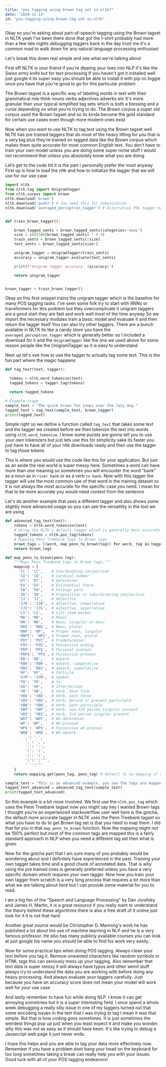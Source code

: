 ```yaml
---
title: "pos tagging using brown tag set in nltk?"
date: "2024-12-13"
id: "pos-tagging-using-brown-tag-set-in-nltk"
---
```


Okay so you're asking about part-of-speech tagging using the Brown tagset in NLTK yeah I've been there done that got the t-shirt probably had more than a few late nights debugging taggers back in the day trust me it's a common road to walk down for any natural language processing enthusiast

Let's break this down real simple and see what we're talking about

First off NLTK is your friend if you're dipping your toes into NLP it's like the Swiss army knife but for text processing If you haven't got it installed well just google it its super easy you should be able to install it with pip no biggie once you have that you're good to go for this particular problem

The Brown tagset is a specific way of labeling words in text with their grammatical role think nouns verbs adjectives adverbs etc It's more granular than your typical simplified tag sets which is both a blessing and a curse depending on what you’re trying to do. The Brown corpus a super old corpus used the Brown tagset and so its kinda become the gold standard for certain use cases even though more modern ones exist

Now when you want to use NLTK to tag text using the Brown tagset well NLTK has pre trained taggers that do most of the heavy lifting for you that is a very big plus they're trained on tagged data like the Brown corpus which makes them quite accurate for most common English text. You don’t have to train your own model unless you are doing some super niche stuff I would not recommend that unless you absolutely know what you are doing

Let’s get to the code bit it is the part I personally prefer the most anyway First up is how to load the nltk and how to initialize the tagger that we will use for our use case

```python
import nltk
from nltk.tag import UnigramTagger
from nltk.corpus import brown
nltk.download('brown')
nltk.download('punkt') # You need this for tokenization
nltk.download('averaged_perceptron_tagger') # Alternative POS tagger model


def train_brown_tagger():

    brown_tagged_sents = brown.tagged_sents(categories='news')
    size = int(len(brown_tagged_sents) * 0.9)
    train_sents = brown_tagged_sents[:size]
    test_sents = brown_tagged_sents[size:]

    unigram_tagger = UnigramTagger(train_sents)
    accuracy = unigram_tagger.evaluate(test_sents)

    print(f"Unigram tagger accuracy: {accuracy}")

    return unigram_tagger


brown_tagger = train_brown_tagger()
```
Okay so this first snippet trains the unigram tagger which is the baseline for many POS tagging tasks. I've seen some folk try to start with RNNs or transformers for this problem but they overcomplicate it unigram taggers are a good start they are fast and work well most of the time anyway So we import the necessary modules train a basic model and evaluate it and then return the tagger itself You can also try other taggers. There are a bunch available in NLTK its like a candy store you have the `averaged_perceptron_tagger` which is generally better so I included a download for it and the `UnigramTagger` like the one we used above for some reason people like the UnigramTagger as it is easy to understand

Next up let's see how to use the tagger to actually tag some text. This is the fun part where the magic happens

```python
def tag_text(text, tagger):

  tokens = nltk.word_tokenize(text)
  tagged_tokens = tagger.tag(tokens)

  return tagged_tokens

# Example usage
sample_text = "The quick brown fox jumps over the lazy dog."
tagged_text = tag_text(sample_text, brown_tagger)
print(tagged_text)

```
Simple right so we define a function called `tag_text` that takes some text and the tagger we created before we then tokenize the text into words using `nltk.word_tokenize`. I know some purists are gonna tell you to use your own tokenizers but just lets use this for simplicity sake its faster you just have to have all of your nltk downloads ready and then use the tagger to tag those tokens

This is where you would use the code like this for your application. But just as an aside the real world is super messy here. Sometimes a word can have more than one meaning so sometimes you will encounter the word “bank” as a noun as in `river bank` or as a verb `to bank`. Now with this tagger the tagger will use the most common use of that word in the training dataset so it is not always the most accurate for the specific case you need. I mean for that to be more accurate you would need context from the sentence

Let's do another example that uses a different tagger and also shows some slightly more advanced usage so you can see the versatility in the tool we are using

```python
def advanced_tag_text(text):
    tokens = nltk.word_tokenize(text)
    # Using the NLTK's default tagger which is generally more accurate than a unigram tagger
    tagged_tokens = nltk.pos_tag(tokens)
    # Mapping Penn Treebank tags to Brown tags
    brown_tags = [(word, map_penn_to_brown(tag)) for word, tag in tagged_tokens]
    return brown_tags

def map_penn_to_brown(penn_tag):
    """Maps Penn Treebank tags to Brown tags."""
    mapping = {
      'CC': 'CC',    # Coordinating conjunction
      'CD': 'CD',    # Cardinal number
      'DT': 'DT',    # Determiner
      'EX': 'EX',    # Existential there
      'FW': 'FW',    # Foreign word
      'IN': 'IN',    # Preposition or subordinating conjunction
      'JJ': 'JJ',    # Adjective
      'JJR': 'JJR',  # Adjective, comparative
      'JJS': 'JJS',  # Adjective, superlative
      'LS': 'LS',    # List item marker
      'MD': 'MD',    # Modal
      'NN': 'NN',    # Noun, singular or mass
      'NNS': 'NNS',  # Noun, plural
      'NNP': 'NP',   # Proper noun, singular
      'NNPS': 'NPS', # Proper noun, plural
      'PDT': 'PDT',  # Predeterminer
      'POS': 'POS',  # Possessive ending
      'PRP': 'PP$',  # Personal pronoun
      'PRP$': 'PP$', # Possessive pronoun
      'RB': 'RB',    # Adverb
      'RBR': 'RBR',  # Adverb, comparative
      'RBS': 'RBS',  # Adverb, superlative
      'RP': 'RP',    # Particle
      'SYM': 'SYM',  # Symbol
      'TO': 'TO',    # to
      'UH': 'UH',    # Interjection
      'VB': 'VB',    # Verb, base form
      'VBD': 'VBD',  # Verb, past tense
      'VBG': 'VBG',  # Verb, gerund or present participle
      'VBN': 'VBN',  # Verb, past participle
      'VBP': 'VBP',  # Verb, non-3rd person singular present
      'VBZ': 'VBZ',  # Verb, 3rd person singular present
      'WDT': 'WDT',  # Wh-determiner
      'WP': 'WP',    # Wh-pronoun
      'WP$': 'WP$',  # Possessive wh-pronoun
      'WRB': 'WRB',  # Wh-adverb
        '.': '.',
         ',': ',',
         ':': ':',
         '(': '(',
         ')': ')',
         '\'\'':'"',
         '``':'"'
    }
    return mapping.get(penn_tag, penn_tag) # default to no mapping if needed

sample_text = "This is an advanced example, you see the tags are mapped differently!"
tagged_text_advanced = advanced_tag_text(sample_text)
print(tagged_text_advanced)
```

So this example is a bit more involved. We first use the `nltk.pos_tag` which uses the Penn Treebank tagset now you might say hey I wanted Brown tags I thought you’re an experienced stackoverflow user well here is the gotcha, the default more accurate tagger in NLTK uses the Penn Treebank tagset so what you have to do to get Brown tag set is that you need to map them. I did that for you in that `map_penn_to_brown` function. Now the mapping might not be 100% perfect but most of the common tags are mapped this is a fairly standard approach in NLP when you need a different tag set then what is given

Now for the gotcha part that I am sure many of you probably would be wondering about and I definitely have experienced in the past. Training your own tagger takes time and a good chunk of annotated data. That is why using the pre trained ones is generally preferred unless you have a very specific domain which requires your own tagger. Now how you train your own tagger from scratch is a very long process that requires a lot more than what we are talking about here but I can provide some material for you to read.

I am a big fan of the “Speech and Language Processing” by Dan Jurafsky and James H. Martin, it is a great resource if you really want to understand the theory behind these algorithms there is also a free draft of it online just look for it it is not that hard.

Another great source would be Christopher D. Manning's work he has published a lot about the use of machine learning in NLP and he is a very famous professor. He also has many publicly available courses you can look at just google his name you should be able to find his work very easily.

Now for some practical tips when doing POS tagging. Always clean your text before you tag it. Remove unwanted characters like random symbols or HTML tags this can seriously mess up your tagging. Also remember that text data is super messy it will always have typos and other weird stuff always try to understand the data you are working with before doing any heavy processing. And always evaluate your taggers carefully. Just because you have an accuracy score does not mean your model will work well for your use case

And lastly remember to have fun while doing NLP. I know it can get annoying sometimes but it is a super interesting field. I once spend a whole week debugging a really silly issue in one of my taggers turned out that some encoding issues in the text that I was trying to tag I mean it was that simple. But that is how coding goes sometimes. It is just sometimes the weirdest things pop up just when you least expect it and make you wonder why this was not as easy as it should have been. It's like trying to debug a Javascript web page it just never ends.

I hope this helps and you are able to tag your data more effectively now. Remember if you have a problem dont bang your head on the keyboard for too long sometimes taking a break can really help you with your issues. Good luck with all of your POS tagging endeavors!
